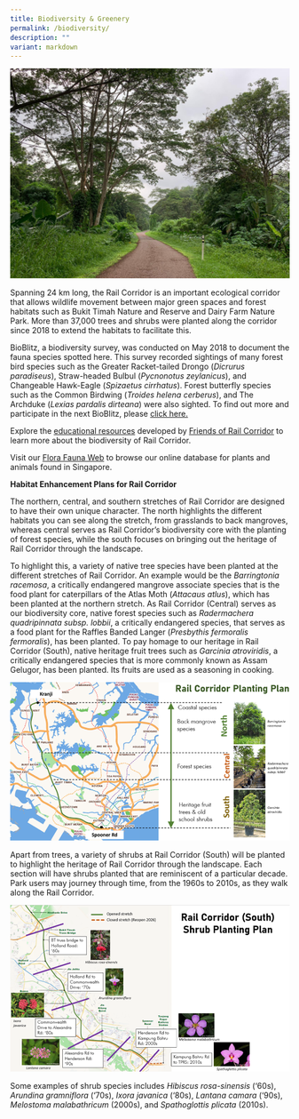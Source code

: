 ```yaml
---
title: Biodiversity & Greenery
permalink: /biodiversity/
description: ""
variant: markdown
---
```

![rail corridor greenery](/images/RC%20Central/Central_path4_IMG-20210521-WA0011.jpg)

Spanning 24 km long, the Rail Corridor is an important ecological corridor that allows wildlife movement between major green spaces and forest habitats such as Bukit Timah Nature and Reserve and Dairy Farm Nature Park. More than 37,000 trees and shrubs were planted along the corridor since 2018 to extend the habitats to facilitate this.


BioBlitz, a biodiversity survey, was conducted on May 2018 to document the fauna species spotted here. This survey recorded sightings of many forest bird species such as the Greater Racket-tailed Drongo (_Dicrurus paradiseus_), Straw-headed Bulbul (_Pycnonotus zeylanicus_), and Changeable Hawk-Eagle (*Spizaetus cirrhatus*). Forest butterfly species such as the Common Birdwing (_Troides_ _helena_ _cerberus_), and The Archduke (_Lexias pardalis dirteana_) were also sighted. To find out more and participate in the next BioBlitz, please [click here.](https://www.nparks.gov.sg/biodiversity/community-in-nature-initiative/bioblitz)

Explore the [educational resources](/educational-resources/) developed by [Friends of Rail Corridor](/friends-of-rail-corridor/) to learn more about the biodiversity of Rail Corridor. 


Visit our [Flora Fauna Web](https://www.nparks.gov.sg/florafaunaweb) to browse our online database for plants and animals found in Singapore.


**Habitat Enhancement Plans for Rail Corridor**

The northern, central, and southern stretches of Rail Corridor are designed to have their own unique character. The north highlights the different habitats you can see along the stretch, from grasslands to back mangroves, whereas central serves as Rail Corridor’s biodiversity core with the planting of forest species, while the south focuses on bringing out the heritage of Rail Corridor through the landscape. 
 
To highlight this, a variety of native tree species have been planted at the different stretches of Rail Corridor. An example would be the *Barringtonia racemosa*, a critically endangered mangrove associate species that is the food plant for caterpillars of the Atlas Moth (*Attacaus atlus*), which has been planted at the northern stretch. As Rail Corridor (Central) serves as our biodiversity core, native forest species such as *Radermachera quadripinnata subsp. lobbii*, a critically endangered species, that serves as a food plant for the Raffles Banded Langer (*Presbythis fermoralis fermoralis*), has been planted. To pay homage to our heritage in Rail Corridor (South), native heritage fruit trees such as *Garcinia atroviridis*, a critically endangered species that is more commonly known as Assam Gelugor, has been planted. Its fruits are used as a seasoning in cooking.

![RC Planting Plan Overview 13 Dec 23](/images/RC_Planting_Plan_Overview_20231213.png)

      
Apart from trees, a variety of shrubs at Rail Corridor (South) will be planted to highlight the heritage of Rail Corridor through the landscape. Each section will have shrubs planted that are reminiscent of a particular decade. Park users may journey through time, from the 1960s to 2010s, as they walk along the Rail Corridor.

![RC South Shrub Planting 13 Dec 23](/images/RC_South_Planting_Plan_20231213.png)
         

Some examples of shrub species includes _Hibiscus rosa-sinensis_ (‘60s), _Arundina gramniflora_ (‘70s), _Ixora javanica_ (‘80s), _Lantana camara_ (‘90s), _Melostoma malabathricum_ (2000s), and _Spathoglottis plicata_ (2010s).